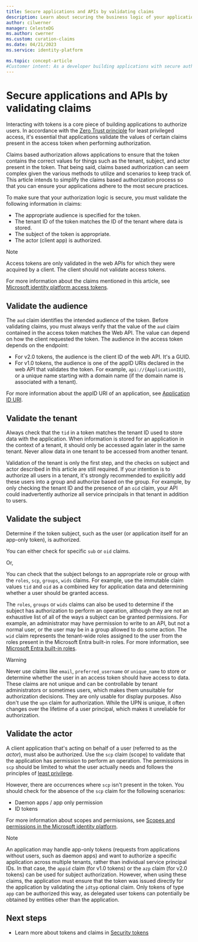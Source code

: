 ```yaml
---
title: Secure applications and APIs by validating claims
description: Learn about securing the business logic of your applications and APIs by validating claims in tokens.
author: cilwerner
manager: CelesteDG
ms.author: cwerner
ms.custom: curation-claims
ms.date: 04/21/2023
ms.service: identity-platform

ms.topic: concept-article
#Customer intent: As a developer building applications with secure authorization, I want to understand the claims based authorization process, so that I can ensure my applications adhere to the most secure practices.
---
```


# Secure applications and APIs by validating claims

Interacting with tokens is a core piece of building applications to authorize users. In accordance with the [Zero Trust principle](zero-trust-for-developers.md) for least privileged access, it's essential that applications validate the values of certain claims present in the access token when performing authorization. 

Claims based authorization allows applications to ensure that the token contains the correct values for things such as the tenant, subject, and actor present in the token. That being said, claims based authorization can seem complex given the various methods to utilize and scenarios to keep track of. This article intends to simplify the claims based authorization process so that you can ensure your applications adhere to the most secure practices.

To make sure that your authorization logic is secure, you must validate the following information in claims:

* The appropriate audience is specified for the token.
* The tenant ID of the token matches the ID of the tenant where data is stored.
* The subject of the token is appropriate.
* The actor (client app) is authorized.

> [!NOTE]
> Access tokens are only validated in the web APIs for which they were acquired by a client. The client should not validate access tokens.

For more information about the claims mentioned in this article, see [Microsoft identity platform access tokens](access-tokens.md).

## Validate the audience

The `aud` claim identifies the intended audience of the token. Before validating claims, you must always verify that the value of the `aud` claim contained in the access token matches the Web API. The value can depend on how the client requested the token. The audience in the access token depends on the endpoint:

* For v2.0 tokens, the audience is the client ID of the web API. It's a GUID.
* For v1.0 tokens, the audience is one of the appID URIs declared in the web API that validates the token. For example,
`api://{ApplicationID}`, or a unique name starting with a domain name (if the domain name is associated with a tenant).

For more information about the appID URI of an application, see [Application ID URI](security-best-practices-for-app-registration.md#application-id-uri-also-known-as-identifier-uri).

## Validate the tenant

Always check that the `tid` in a token matches the tenant ID used to store data with the application. When information is stored for an application in the context of a tenant, it should only be accessed again later in the same tenant. Never allow data in one tenant to be accessed from another tenant.

Validation of the tenant is only the first step, and the checks on subject and actor described in this article are still required. If your intention is to authorize all users in a tenant, it's strongly recommended to explicitly add these users into a group and authorize based on the group. For example, by only checking the tenant ID and the presence of an `oid` claim, your API could inadvertently authorize all service principals in that tenant in addition to users.

## Validate the subject

Determine if the token subject, such as the user (or application itself for an app-only token), is authorized. 

You can either check for specific `sub` or `oid` claims.

Or,

You can check that the subject belongs to an appropriate role or group with the `roles`, `scp`, `groups`, `wids` claims. For example, use the immutable claim values `tid` and `oid` as a combined key for application data and determining whether a user should be granted access.

The `roles`, `groups` or `wids` claims can also be used to determine if the subject has authorization to perform an operation, although they are not an exhaustive list of all of the ways a subject can be granted permissions. For example, an administrator may have permission to write to an API, but not a normal user, or the user may be in a group allowed to do some action. The `wid` claim represents the tenant-wide roles assigned to the user from the roles present in the Microsoft Entra built-in roles. For more information, see [Microsoft Entra built-in roles](~/identity/role-based-access-control/permissions-reference.md). 

> [!WARNING]
> Never use claims like `email`, `preferred_username` or `unique_name` to store or determine whether the user in an access token should have access to data. These claims are not unique and can be controllable by tenant administrators or sometimes users, which makes them unsuitable for authorization decisions. They are only usable for display purposes. Also don't use the `upn` claim for authorization. While the UPN is unique, it often changes over the lifetime of a user principal, which makes it unreliable for authorization.

## Validate the actor

A client application that's acting on behalf of a user (referred to as the *actor*), must also be authorized. Use the `scp` claim (scope) to validate that the application has permission to perform an operation. The permissions in `scp` should be limited to what the user actually needs and follows the principles of [least privilege](secure-least-privileged-access.md). 

However, there are occurrences where `scp` isn't present in the token. You should check for the absence of the `scp` claim for the following scenarios:

* Daemon apps / app only permission
* ID tokens

For more information about scopes and permissions, see [Scopes and permissions in the Microsoft identity platform](scopes-oidc.md).

> [!NOTE]
> An application may handle app-only tokens (requests from applications without users, such as daemon apps) and want to authorize a specific application across multiple tenants, rather than individual service principal IDs. In that case, the `appid` claim (for v1.0 tokens) or the `azp` claim (for v2.0 tokens) can be used for subject authorization. However, when using these claims, the application must ensure that the token was issued directly for the application by validating the `idtyp` optional claim. Only tokens of type `app` can be authorized this way, as delegated user tokens can potentially be obtained by entities other than the application.

## Next steps

* Learn more about tokens and claims in [Security tokens](security-tokens.md)
